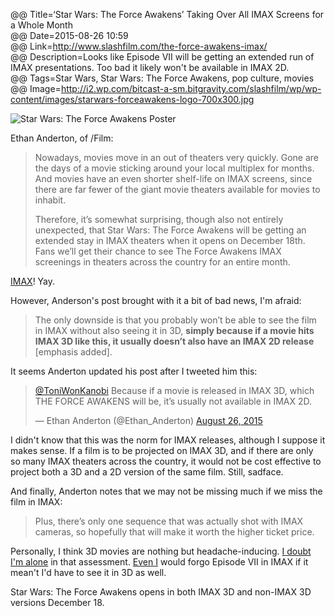 @@ Title=‘Star Wars: The Force Awakens’ Taking Over All IMAX Screens for a Whole Month  
@@ Date=2015-08-26 10:59  
@@ Link=http://www.slashfilm.com/the-force-awakens-imax/  
@@ Description=Looks like Episode VII will be getting an extended run of IMAX presentations. Too bad it likely won't be available in IMAX 2D.  
@@ Tags=Star Wars, Star Wars: The Force Awakens, pop culture, movies  
@@ Image=http://i2.wp.com/bitcast-a-sm.bitgravity.com/slashfilm/wp/wp-content/images/starwars-forceawakens-logo-700x300.jpg  

![](http://i2.wp.com/bitcast-a-sm.bitgravity.com/slashfilm/wp/wp-content/images/starwars-forceawakens-logo-700x300.jpg "Star Wars: The Force Awakens Poster")

Ethan Anderton, of /Film:
>Nowadays, movies move in an out of theaters very quickly. Gone are the days of a movie sticking around your local multiplex for months. And movies have an even shorter shelf-life on IMAX screens, since there are far fewer of the giant movie theaters available for movies to inhabit.
>
>Therefore, it’s somewhat surprising, though also not entirely unexpected, that Star Wars: The Force Awakens will be getting an extended stay in IMAX theaters when it opens on December 18th. Fans we’ll get their chance to see The Force Awakens IMAX screenings in theaters across the country for an entire month.

[IMAX][wikipedia]! Yay.

However, Anderson's post brought with it a bit of bad news, I'm afraid:
>The only downside is that you probably won’t be able to see the film in IMAX without also seeing it in 3D, **simply because if a movie hits IMAX 3D like this, it usually doesn’t also have an IMAX 2D release** [emphasis added].

It seems Anderton updated his post after I tweeted him this:

<blockquote class="twitter-tweet tw-align-center" lang="en"><p lang="en" dir="ltr"><a href="https://twitter.com/ToniWonKanobi">@ToniWonKanobi</a> Because if a movie is released in IMAX 3D, which THE FORCE AWAKENS will be, it’s usually not available in IMAX 2D.</p>&mdash; Ethan Anderton (@Ethan_Anderton) <a href="https://twitter.com/Ethan_Anderton/status/636592401767919616">August 26, 2015</a></blockquote> <script async src="//platform.twitter.com/widgets.js" charset="utf-8"></script>

I didn't know that this was the norm for IMAX releases, although I suppose it makes sense. If a film is to be projected on IMAX 3D, and if there are only so many IMAX theaters across the country, it would not be cost effective to project both a 3D and a 2D version of the same film. Still, sadface.

And finally, Anderton notes that we may not be missing much if we miss the film in IMAX:
>Plus, there’s only one sequence that was actually shot with IMAX cameras, so hopefully that will make it worth the higher ticket price.

Personally, I think 3D movies are nothing but headache-inducing. [I doubt I'm alone][lifehacker] in that assessment. [Even I][theoveranalyzed] would forgo Episode VII in IMAX if it mean't I'd have to see it in 3D as well.

Star Wars: The Force Awakens opens in both IMAX 3D and non-IMAX 3D versions December 18.

[lifehacker]: http://lifehacker.com/5430492/focus-on-the-action-to-avoid-headaches-during-3d-movies
[theoveranalyzed]: /tags/Star%20Wars:%20The%20Force%20Awakens
[wikipedia]: https://en.wikipedia.org/wiki/Imax